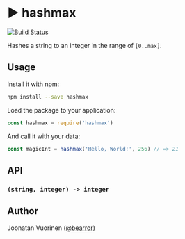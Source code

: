 # ▶ hashmax

[![Build Status](https://travis-ci.org/bearror/oletus.svg?branch=master)](https://travis-ci.org/bearror/oletus)

Hashes a string to an integer in the range of `[0..max]`.

## Usage

Install it with npm:
```bash
npm install --save hashmax
```
Load the package to your application:
```js
const hashmax = require('hashmax')
```
And call it with your data:
```js
const magicInt = hashmax('Hello, World!', 256) // => 21
```

## API

### `(string, integer) -> integer`

## Author

Joonatan Vuorinen ([@bearror](https://twitter.com/bearror))
